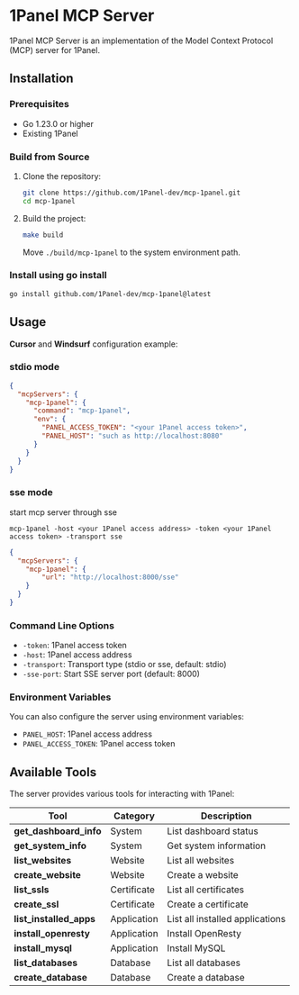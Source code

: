 # 1Panel MCP Server

1Panel MCP Server is an implementation of the Model Context Protocol (MCP) server for 1Panel.

## Installation

### Prerequisites

- Go 1.23.0 or higher
- Existing 1Panel

### Build from Source

1. Clone the repository:
   ```bash
   git clone https://github.com/1Panel-dev/mcp-1panel.git
   cd mcp-1panel
   ```

2. Build the project:
   ```bash
   make build
   ```
   Move `./build/mcp-1panel` to the system environment path.

### Install using go install
   ```bash
   go install github.com/1Panel-dev/mcp-1panel@latest
   ```

## Usage

**Cursor** and **Windsurf** configuration example:

### stdio mode
```json
{
  "mcpServers": {
    "mcp-1panel": {
      "command": "mcp-1panel",
      "env": {
        "PANEL_ACCESS_TOKEN": "<your 1Panel access token>",
        "PANEL_HOST": "such as http://localhost:8080"
      }
    }
  }
}
```

### sse mode

start mcp server through sse
```
mcp-1panel -host <your 1Panel access address> -token <your 1Panel access token> -transport sse
```

```json
{
  "mcpServers": {
    "mcp-1panel": {
        "url": "http://localhost:8000/sse"
    }
  }
}
```

### Command Line Options

- `-token`: 1Panel access token
- `-host`: 1Panel access address
- `-transport`: Transport type (stdio or sse, default: stdio)
- `-sse-port`: Start SSE server port (default: 8000)

### Environment Variables

You can also configure the server using environment variables:

- `PANEL_HOST`: 1Panel access address
- `PANEL_ACCESS_TOKEN`: 1Panel access token

## Available Tools

The server provides various tools for interacting with 1Panel:

| Tool                        | Category | Description            |
|-----------------------------|----------|------------------------|
| **get_dashboard_info**      | System   | List dashboard status  |
| **get_system_info**         | System   | Get system information |
| **list_websites**           | Website  | List all websites      |
| **create_website**          | Website  | Create a website       |
| **list_ssls**               | Certificate | List all certificates |
| **create_ssl**              | Certificate | Create a certificate  |
| **list_installed_apps**     | Application | List all installed applications |
| **install_openresty**       | Application | Install OpenResty     |
| **install_mysql**           | Application | Install MySQL         |
| **list_databases**          | Database | List all databases     |
| **create_database**         | Database | Create a database      |

